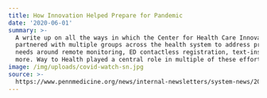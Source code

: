 ```yaml
---
title: How Innovation Helped Prepare for Pandemic
date: '2020-06-01'
summary: >-
  A write up on all the ways in which the Center for Health Care Innovation
  partnered with multiple groups across the health system to address pressing
  needs around remote monitoring, ED contactless registration, text-ins and
  more. Way to Health played a central role in multiple of these efforts.
image: /img/uploads/covid-watch-sn.jpg
source: >-
  https://www.pennmedicine.org/news/internal-newsletters/system-news/2020/june/how-innovation-helped-prepare-for-pandemic
---
```


